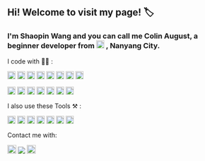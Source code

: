 ## Hi! Welcome to visit my page! :label:

### I'm Shaopin Wang and you can call me Colin August, a beginner developer from  <a><img height="18" src="https://user-images.githubusercontent.com/89354237/230272493-0019f63f-ab8c-46ee-8fe2-e7bb70d86d8d.png"></a>  , Nanyang City.


I code with 🧑‍💻 :


<a><img height="18" src="https://img.shields.io/badge/C-00599C?style=flat&logo=c&logoColor=white"></a>
<a><img height="18" src="https://img.shields.io/badge/C%23-239120?style=flat&logo=c-sharp&logoColor=white"></a>
<a><img height="18" src="https://img.shields.io/badge/C%2B%2B-00599C?style=flat&logo=c%2B%2B&logoColor=white"></a>
<a><img height="18" src="https://img.shields.io/badge/Rust-000000?style=flat&logo=rust&logoColor=white"></a>
<a><img height="18" src="https://img.shields.io/badge/HTML5-E34F26?style=flat&logo=html5&logoColor=white"></a>
<a><img height="18" src="https://img.shields.io/badge/CSS3-1572B6?style=flat&logo=css3&logoColor=white"></a>
<a><img height="18" src="https://img.shields.io/badge/JavaScript-F7DF1E?style=flat&logo=javascript&logoColor=black"></a>
<a><img height="18" src="https://img.shields.io/badge/TypeScript-007ACC?style=flat&logo=typescript&logoColor=white"></a>


<a><img height="18" src="https://img.shields.io/badge/Python-14354C?style=flat&logo=python&logoColor=white"></a>
<a><img height="18" src="https://img.shields.io/badge/Ruby-CC342D?style=flat&logo=ruby&logoColor=white"></a>
<a><img height="18" src="https://img.shields.io/badge/Vue.js-35495E?style=flat&logo=vue.js&logoColor=4FC08D"></a>
<a><img height="18" src="https://img.shields.io/badge/Node.js-43853D?style=flat&logo=node.js&logoColor=white"></a>
<a><img height="18" src="https://img.shields.io/badge/Unity-100000?style=flat&logo=unity&logoColor=white"></a>
<a><img height="18" src="https://img.shields.io/badge/Markdown-000000?style=flat&logo=markdown&logoColor=white"></a>
<a><img height="18" src="https://img.shields.io/badge/Google_Cloud-4285F4?style=flat&logo=google-cloud&logoColor=white"></a>


I also use these Tools ⚒️ :

<a><img height="18" src="https://img.shields.io/badge/Windows-0078D6?style=flat&logo=windows&logoColor=white"></a>
<a><img height="18" src="https://img.shields.io/badge/Linux-FCC624?style=flat&logo=linux&logoColor=black"></a>
<a><img height="18" src="https://img.shields.io/badge/Android-3DDC84?style=flat&logo=android&logoColor=white"></a>
<a><img height="18" src="https://img.shields.io/badge/Visual_Studio-5C2D91?style=flat&logo=visual%20studio&logoColor=white"></a>
<a><img height="18" src="https://img.shields.io/badge/sublime_text-%23575757.svg?&style=flat&logo=sublime-text&logoColor=important"></a>
<a><img height="18" src="https://img.shields.io/badge/GIT-E44C30?style=flat&logo=git&logoColor=white"></a>
<a><img height="18" src="https://img.shields.io/badge/tmux-1BB91F?style=flat&logo=tmux&logoColor=white"></a>

Contact me with:

<a><img height="20" src="https://img.shields.io/twitter/url?label=Twitter&style=social&url=https%3A%2F%2Ftwitter.com%2FColin_2002_C"></a>
<a><img heiget="18" src="https://img.shields.io/twitter/url?label=Shaopin%20Wang&logo=facebook&url=https%3A%2F%2Fwww.facebook.com%2Fcolin.august.54%2F"></a>
<a><img height="20" src="https://img.shields.io/badge/dynamic/json?color=FE7398&label=BiliBili&query=count&suffix=%E5%85%B3%E6%B3%A8&url=https%3A%2F%2Fapi.swo.moe%2Fstats%2Fbilibili%2F185677319&logo=bilibili"></a>


